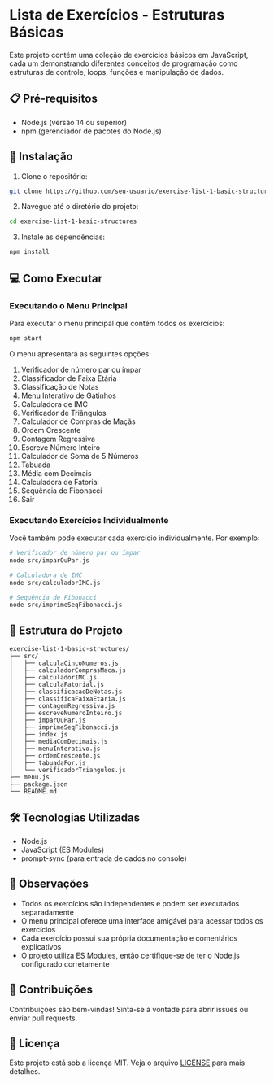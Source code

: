# Lista de Exercícios - Estruturas Básicas

Este projeto contém uma coleção de exercícios básicos em JavaScript, cada um demonstrando diferentes conceitos de programação como estruturas de controle, loops, funções e manipulação de dados.

## 📋 Pré-requisitos

- Node.js (versão 14 ou superior)
- npm (gerenciador de pacotes do Node.js)

## 🚀 Instalação

1. Clone o repositório:

```bash
git clone https://github.com/seu-usuario/exercise-list-1-basic-structures.git
```

2. Navegue até o diretório do projeto:

```bash
cd exercise-list-1-basic-structures
```

3. Instale as dependências:

```bash
npm install
```

## 💻 Como Executar

### Executando o Menu Principal

Para executar o menu principal que contém todos os exercícios:

```bash
npm start
```

O menu apresentará as seguintes opções:

1. Verificador de número par ou ímpar
2. Classificador de Faixa Etária
3. Classificação de Notas
4. Menu Interativo de Gatinhos
5. Calculadora de IMC
6. Verificador de Triângulos
7. Calculador de Compras de Maçãs
8. Ordem Crescente
9. Contagem Regressiva
10. Escreve Número Inteiro
11. Calculador de Soma de 5 Números
12. Tabuada
13. Média com Decimais
14. Calculadora de Fatorial
15. Sequência de Fibonacci
0. Sair

### Executando Exercícios Individualmente

Você também pode executar cada exercício individualmente. Por exemplo:

```bash
# Verificador de número par ou ímpar
node src/imparOuPar.js

# Calculadora de IMC
node src/calculadorIMC.js

# Sequência de Fibonacci
node src/imprimeSeqFibonacci.js
```

## 📁 Estrutura do Projeto

```
exercise-list-1-basic-structures/
├── src/
│   ├── calculaCincoNumeros.js
│   ├── calculadorComprasMaca.js
│   ├── calculadorIMC.js
│   ├── calculaFatorial.js
│   ├── classificacaoDeNotas.js
│   ├── classificaFaixaEtaria.js
│   ├── contagemRegressiva.js
│   ├── escreveNumeroInteiro.js
│   ├── imparOuPar.js
│   ├── imprimeSeqFibonacci.js
│   ├── index.js
│   ├── mediaComDecimais.js
│   ├── menuInterativo.js
│   ├── ordemCrescente.js
│   ├── tabuadaFor.js
│   └── verificadorTriangulos.js
├── menu.js
├── package.json
└── README.md
```

## 🛠️ Tecnologias Utilizadas

- Node.js
- JavaScript (ES Modules)
- prompt-sync (para entrada de dados no console)

## 📝 Observações

- Todos os exercícios são independentes e podem ser executados separadamente
- O menu principal oferece uma interface amigável para acessar todos os exercícios
- Cada exercício possui sua própria documentação e comentários explicativos
- O projeto utiliza ES Modules, então certifique-se de ter o Node.js configurado corretamente

## 🤝 Contribuições

Contribuições são bem-vindas! Sinta-se à vontade para abrir issues ou enviar pull requests.

## 📄 Licença

Este projeto está sob a licença MIT. Veja o arquivo [LICENSE](LICENSE) para mais detalhes.
